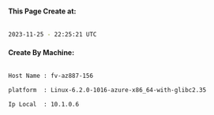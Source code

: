 
   
#### This Page Create at:

```bash

2023-11-25 - 22:25:21 UTC

```

#### Create By Machine:

```bash

Host Name : fv-az887-156

platform  : Linux-6.2.0-1016-azure-x86_64-with-glibc2.35

Ip Local  : 10.1.0.6

```

